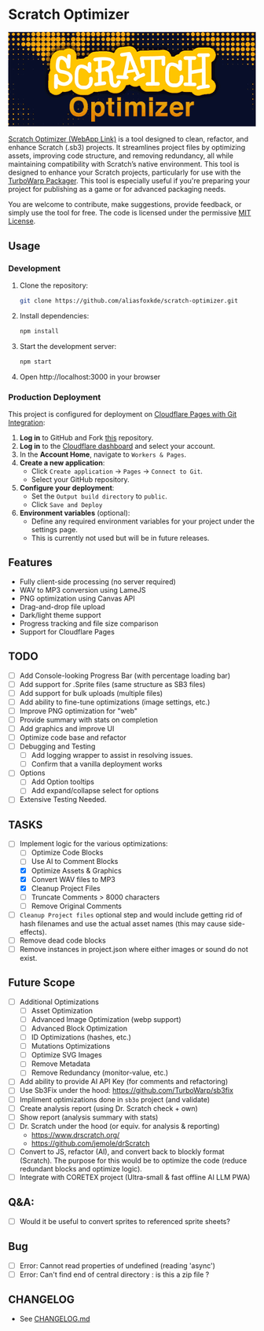 # Scratch Optimizer
![Scratch Optimizer Banner Image](./public/img/banner.png)

<a href="https://scratch-optimizer.cyopsys.com" target="_blank">Scratch Optimizer (WebApp Link)</a>
is a tool designed to clean, refactor, and enhance Scratch (.sb3) projects. It streamlines 
project files by optimizing assets, improving code structure, and removing redundancy, all 
while maintaining compatibility with Scratch’s native environment. This tool is designed to 
enhance your Scratch projects, particularly for use with the 
<a href="https://packager.turbowarp.org" target="_blank">TurboWarp Packager</a>. 
This tool is especially useful if you're preparing your project for publishing as a game 
or for advanced packaging needs.

You are welcome to contribute, make suggestions, provide feedback, or simply use the tool for free. 
The code is licensed under the permissive [MIT License](https://mit-license.org).

## Usage

### Development
1. Clone the repository:
   ```bash
   git clone https://github.com/aliasfoxkde/scratch-optimizer.git
   ```
2. Install dependencies:
   ```bash
   npm install
   ```
3. Start the development server:
   ```bash
   npm start
   ```
4. Open http://localhost:3000 in your browser

### Production Deployment
This project is configured for deployment on 
[Cloudflare Pages with Git Integration](https://developers.cloudflare.com/pages/get-started/git-integration):

1. **Log in** to GitHub and Fork [this](https://github.com/aliasfoxkde/scratch-optimizer) repository.
2. **Log in** to the [Cloudflare dashboard](https://dash.cloudflare.com) and select your account.
3. In the **Account Home**, navigate to `Workers & Pages`.
4. **Create a new application**:
   - Click `Create application` → `Pages` → `Connect to Git`.
   - Select your GitHub repository.
5. **Configure your deployment**:
   - Set the `Output build directory` to `public`.
   - Click `Save and Deploy`
6. **Environment variables** (optional):
   - Define any required environment variables for your project under the settings page.
   - This is currently not used but will be in future releases.

## Features
- Fully client-side processing (no server required)
- WAV to MP3 conversion using LameJS
- PNG optimization using Canvas API
- Drag-and-drop file upload
- Dark/light theme support
- Progress tracking and file size comparison
- Support for Cloudflare Pages

## TODO
- [ ] Add Console-looking Progress Bar (with percentage loading bar)
- [ ] Add support for .Sprite files (same structure as SB3 files)
- [ ] Add support for bulk uploads (multiple files)
- [ ] Add ability to fine-tune optimizations (image settings, etc.)
- [ ] Improve PNG optimization for "web"
- [ ] Provide summary with stats on completion
- [ ] Add graphics and improve UI
- [ ] Optimize code base and refactor
- [ ] Debugging and Testing
  - [ ] Add logging wrapper to assist in resolving issues.
  - [ ] Confirm that a vanilla deployment works
- [ ] Options
  - [ ] Add Option tooltips
  - [ ] Add expand/collapse select for options
- [ ] Extensive Testing Needed.
  
## TASKS
- [ ] Implement logic for the various optimizations: 
  - [ ] Optimize Code Blocks
  - [ ] Use AI to Comment Blocks
  - [x] Optimize Assets & Graphics
  - [x] Convert WAV files to MP3
  - [x] Cleanup Project Files
  - [ ] Truncate Comments > 8000 characters
  - [ ] Remove Original Comments 
- [ ] `Cleanup Project files` optional step and would include getting rid of 
      hash filenames and use the actual asset names (this may cause side-effects).
- [ ] Remove dead code blocks
- [ ] Remove instances in project.json where either images or sound do not exist.

## Future Scope
- [ ] Additional Optimizations
  - [ ] Asset Optimization
  - [ ] Advanced Image Optimization (webp support)
  - [ ] Advanced Block Optimization
  - [ ] ID Optimizations (hashes, etc.)
  - [ ] Mutations Optimizations
  - [ ] Optimize SVG Images
  - [ ] Remove Metadata
  - [ ] Remove Redundancy (monitor-value, etc.)
- [ ] Add ability to provide AI API Key (for comments and refactoring)
- [ ] Use Sb3Fix under the hood: https://github.com/TurboWarp/sb3fix
- [ ] Impliment optimizations done in `sb3o` project (and validate)
- [ ] Create analysis report (using Dr. Scratch check + own)
- [ ] Show report (analysis summary with stats)
- [ ] Dr. Scratch under the hood (or equiv. for analysis & reporting)
  - https://www.drscratch.org/
  - https://github.com/jemole/drScratch
- [ ] Convert to JS, refactor (AI), and convert back to blockly format (Scratch).
      The purpose for this would be to optimize the code (reduce redundant blocks and optimize logic).
- [ ] Integrate with CORETEX project (Ultra-small & fast offline AI LLM PWA)

## Q&A:
- [ ] Would it be useful to convert sprites to referenced sprite sheets?

## Bug
- [ ] Error: Cannot read properties of undefined (reading 'async')
- [ ] Error: Can't find end of central directory : is this a zip file ?

## CHANGELOG
- See [CHANGELOG.md](CHANGELOG.md)
